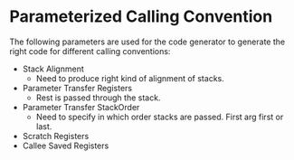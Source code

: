 Parameterized Calling Convention
====

The following parameters are used for the code generator to generate the right code for different calling conventions:

* Stack Alignment
    * Need to produce right kind of alignment of stacks.
* Parameter Transfer Registers
    * Rest is passed through the stack.
* Parameter Transfer StackOrder
    * Need to specify in which order stacks are passed. First arg first or last.
* Scratch Registers
* Callee Saved Registers
